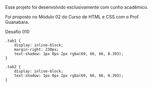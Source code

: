 Esse projeto foi desenvolvido exclusivamente com cunho acadêmico.

Foi proposto no Módulo 02 do Curso de HTML e CSS com o Prof. Guanabara.

Desafio 010

    .tab1 {
        display: inline-block;
        margin-right: 230px;
        text-shadow: 1px 0px 2px rgba(69, 66, 66, 0.393);
    }

    .tab2 {
        display: inline-block;
        text-shadow: 1px 0px 2px rgba(69, 66, 66, 0.393);
    }
